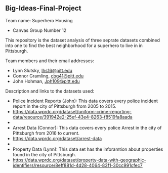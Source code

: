 ## Big-Ideas-Final-Project

Team name: Superhero Housing
+ Canvas Group Number 12

This repository is the dataset analysis of three seprate datasets combined into one to find the best neighborhood for a superhero to live in in Pittsburgh.

Team members and their email addresses:
- Lynn Slutsky, lhs16@pitt.edu
- Connor Gramling, cbg41@pitt.edu
- John Hohman, Jph109@pitt.edu

Description and links to the datasets used:
- Police Incident Reports (John): This data covers every police incident report in the city of Pittsburgh from 2005 to 2015.
- https://data.wprdc.org/dataset/uniform-crime-reporting-data/resource/391942e2-25ef-43e4-8263-f8519fa8aada
-
- Arrest Data (Connor): This data covers every police Arrest in the city of Pittsburgh from 2016 to current.
- https://data.wprdc.org/dataset/arrest-data
- 
- Property Data (Lynn): This data set has the inforamtion about properties found in the city of Pittsburgh. 
- https://data.wprdc.org/dataset/property-data-with-geographic-identifiers/resource/8eff881d-4d28-4064-83f1-30cc991cfec7

